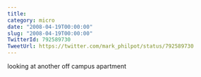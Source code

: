 ```yaml
---
title: 
category: micro
date: "2008-04-19T00:00:00"
slug: "2008-04-19T00:00:00"
TwitterId: 792589730
TweetUrl: https://twitter.com/mark_philpot/status/792589730
---
```


looking at another off campus apartment
